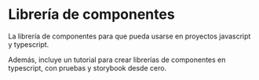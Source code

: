 # Librería de componentes

La librería de componentes para que pueda usarse en proyectos javascript y typescript.

Además, incluye un tutorial para crear librerías de componentes en typescript, con pruebas y storybook desde cero.
